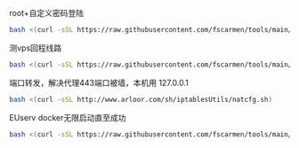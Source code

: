 root+自定义密码登陆
```bash
bash <(curl -sSL https://raw.githubusercontent.com/fscarmen/tools/main/root.sh)
```

测vps回程线路
```bash
bash <(curl -sSL https://raw.githubusercontent.com/fscarmen/tools/main/return.sh)
```
端口转发，解决代理443端口被墙，本机用 127.0.0.1
```bash
bash <(curl -sSL http://www.arloor.com/sh/iptablesUtils/natcfg.sh)
```

EUserv docker无限启动直至成功
```bash
bash <(curl -sSL https://raw.githubusercontent.com/fscarmen/tools/main/EU_docker.sh)
```
